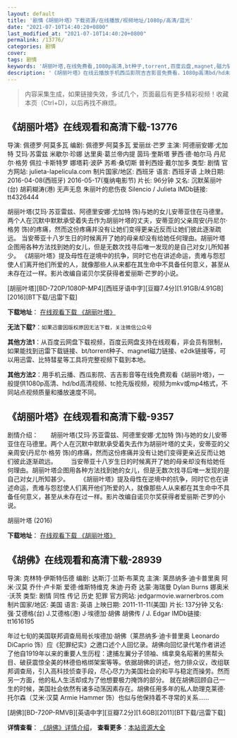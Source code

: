 ```yaml
---
layout: default
title: '剧情《胡丽叶塔》下载资源/在线播放/视频地址/1080p/高清/蓝光'
date: "2021-07-10T14:40:20+0800"
last_modified_at: "2021-07-10T14:40:20+0800"
permalink: /13776/
categories: 剧情
cover:
tags: 剧情
keywords: '胡丽叶塔,在线免费看,1080p高清,bt种子,torrent,百度云盘,magnet,磁力链,迅雷下载资源'
description: '《胡丽叶塔》在线云播放手机西瓜影院吉吉影音免费看，1080p高清bd/hd未删减完整版和tc抢先枪版，mkv/mp4格式，附带bt/torrent种子、magnet/磁力链、百度云盘、网盘资源迅雷下载链接'
---
```


>内容采集生成，如果链接失效，多试几个，页面最后有更多精彩视频！收藏本页（Ctrl+D)，以后再找不麻烦。


## 《胡丽叶塔》在线观看和高清下载-13776

导演: 佩德罗·阿莫多瓦 编剧: 佩德罗·阿莫多瓦 爱丽丝·芒罗 主演: 阿德丽安娜·尤加特 艾玛·苏雷兹 米歇尔·珍娜 达里奥·葛兰帝内提 茵玛·奎斯塔 萝西·德·帕尔马 丹尼尔·格劳 佩拉·卡斯特罗 娜塔莉·波萨 苏希·桑切斯 普利西娅·戴尔加多 类型: 剧情 官方网站: julieta-lapelicula.com 制片国家/地区: 西班牙 语言: 西班牙语 上映日期: 2016-04-08(西班牙) 2016-05-17(戛纳电影节) 片长: 96分钟 又名: 沉默茱丽叶(台) 胡莉糊涛(港) 无声无息 朱丽叶的悲伤夜 Silencio / Julieta IMDb链接: tt4326444

胡丽叶塔(艾玛·苏亚雷兹、阿德里安娜·尤加特 饰)与她的女儿安蒂亚住在马德里。两个人在沉默中默默承受着失去作为胡丽叶塔的丈夫，安蒂亚的父亲周安(丹尼尔·格劳 饰)的疼痛，然而这份疼痛并没有让她们变得更亲近反而让她们彼此逐渐疏远。 当安蒂亚十八岁生日的时候离开了她的母亲却没有给她任何理由。胡丽叶塔企图用各种方法找到她的女儿，但是无数次找寻后唯一发现的是自己对女儿所知甚少。 《胡丽叶塔》提及母性在逆境中的抗争，同时它也在讲述命运，责难与怨怼使人们离开他们所爱的人，就像那些人从来都在其生命中不具备任何意义，甚至从未存在过一样。影片改编自诺贝尔奖获得者爱丽斯·芒罗的小说。


[胡丽叶塔][BD-720P/1080P-MP4][西班牙语中字][豆瓣7.4分][1.91GB/4.91GB][2016][BT下载/迅雷下载]

**下载地址**： [在线观看下载 《胡丽叶塔》](https://www.btdx8.com/torrent/julieta_2016.html) 


**无法下载?**：`如果迅雷因版权原因无法下载，关注微信公众号 `

**其他方法1**：从百度云网盘下载视频，百度云网盘支持在线观看，非会员有限制，如果能找到迅雷下载链接、bt/torrent种子、magnet磁力链接、e2dk链接等，可以用迅雷、比特彗星等工具将完整视频下载到本地。

**其他方法2**：用手机云播、西瓜影院、吉吉影音等在线免费观看《胡丽叶塔》，一般提供1080p高清、hd/bd高清视频、tc抢先版视频，视频为mkv或mp4格式，不同站点视频质量和播放速度不同。


## 《胡丽叶塔》在线观看和高清下载-9357

剧情介绍：　　胡丽叶塔(艾玛·苏亚雷兹、阿德里安娜·尤加特 饰)与她的女儿安蒂亚住在马德里。两个人在沉默中默默承受着失去作为胡丽叶塔的丈夫，安蒂亚的父亲周安(丹尼尔·格劳 饰)的疼痛，然而这份疼痛并没有让她们变得更亲近反而让她们彼此逐渐疏远。 　　当安蒂亚十八岁生日的时候离开了她的母亲却没有给她任何理由。胡丽叶塔企图用各种方法找到她的女儿，但是无数次找寻后唯一发现的是自己对女儿所知甚少。 　　《胡丽叶塔》提及母性在逆境中的抗争，同时它也在讲述命运，责难与怨怼使人们离开他们所爱的人，就像那些人从来都在其生命中不具备任何意义，甚至从未存在过一样。影片改编自诺贝尔奖获得者爱丽斯·芒罗的小说。


胡丽叶塔 (2016)

**下载地址**： [在线观看下载 《胡丽叶塔》](https://www.btbtdy.me/btdy/dy9569.html) 


## 《胡佛》在线观看和高清下载-28939

导演: 克林特·伊斯特伍德 编剧: 达斯汀·兰斯·布莱克 主演: 莱昂纳多·迪卡普里奥 阿米·汉莫 乔什·卢卡斯 爱德·维斯特维克 朱迪·丹奇 达蒙·海瑞曼 Dylan Burns 娜奥米·沃茨 类型: 剧情 同性 传记 历史 犯罪 官方网站: jedgarmovie.warnerbros.com 制片国家/地区: 美国 语言: 英语 上映日期: 2011-11-11(美国) 片长: 137分钟 又名: 强‧艾德格(台) J.艾德格(港) J·埃德加·胡佛 胡佛传 / J. Edgar IMDb链接: tt1616195

年过七旬的美国联邦调查局局长埃德加·胡佛（莱昂纳多·迪卡普里奥 Leonardo DiCaprio 饰）应《犯罪纪实》之邀口述个人回忆录。胡佛向回忆录代笔作者讲述了他自1919年以来的重要人生历程：逮捕左翼分子领袖、缉拿臭名昭著的黑帮头目、破获震惊全美的林德伯格绑架案等等。依据胡佛的讲述，他力排众议，改组联邦调查局，引入高科技侦查手段，尽心尽力为美国社会的和平与稳定而操劳。然而另一方面，他的私人生活却成为了他想要极力掩饰的部分。 就在胡佛回顾自己一生的时候，美国社会依然有诸多动荡因素存在。胡佛任用多年的私人助理克莱德·托尔森（艾米·汉莫 Armie Hammer 饰）也似与他保持着不寻常的关系……


[胡佛][BD-720P-RMVB][英语中字][豆瓣7.2分][1.6GB][2011][BT下载/迅雷下载]

**详情查看**： [《胡佛》详情介绍](/movie/28939/)， **查看更多**：[本站资源大全](/movie/t/all/)

